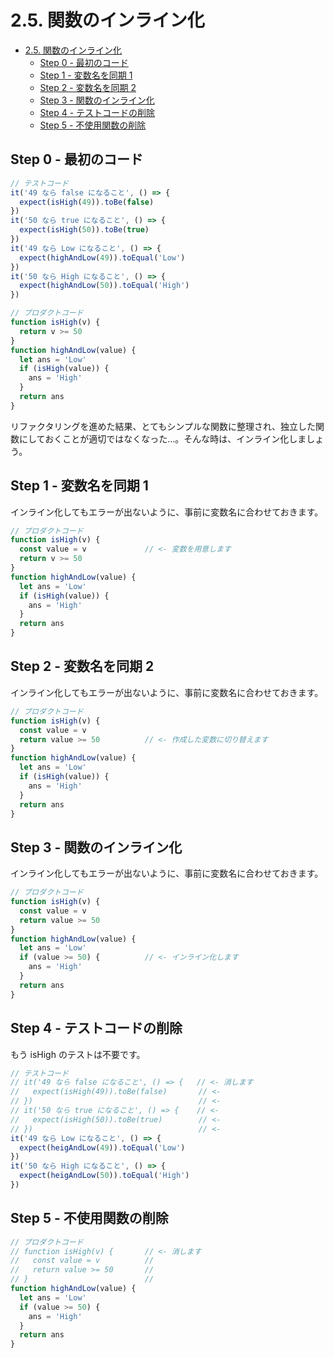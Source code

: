 # 2.5. 関数のインライン化

<!-- TOC -->

- [2.5. 関数のインライン化](#25-関数のインライン化)
  - [Step 0 - 最初のコード](#step-0---最初のコード)
  - [Step 1 - 変数名を同期 1](#step-1---変数名を同期-1)
  - [Step 2 - 変数名を同期 2](#step-2---変数名を同期-2)
  - [Step 3 - 関数のインライン化](#step-3---関数のインライン化)
  - [Step 4 - テストコードの削除](#step-4---テストコードの削除)
  - [Step 5 - 不使用関数の削除](#step-5---不使用関数の削除)

<!-- /TOC -->

## Step 0 - 最初のコード

```js
// テストコード
it('49 なら false になること', () => {
  expect(isHigh(49)).toBe(false)
})
it('50 なら true になること', () => {
  expect(isHigh(50)).toBe(true)
})
it('49 なら Low になること', () => {
  expect(highAndLow(49)).toEqual('Low')
})
it('50 なら High になること', () => {
  expect(highAndLow(50)).toEqual('High')
})
```

```js
// プロダクトコード
function isHigh(v) {
  return v >= 50
}
function highAndLow(value) {
  let ans = 'Low'
  if (isHigh(value)) {
    ans = 'High'
  }
  return ans
}
```

リファクタリングを進めた結果、とてもシンプルな関数に整理され、独立した関数にしておくことが適切ではなくなった…。そんな時は、インライン化しましょう。

## Step 1 - 変数名を同期 1

インライン化してもエラーが出ないように、事前に変数名に合わせておきます。

```js
// プロダクトコード
function isHigh(v) {
  const value = v             // <- 変数を用意します
  return v >= 50
}
function highAndLow(value) {
  let ans = 'Low'
  if (isHigh(value)) {
    ans = 'High'
  }
  return ans
}
```

## Step 2 - 変数名を同期 2

インライン化してもエラーが出ないように、事前に変数名に合わせておきます。

```js
// プロダクトコード
function isHigh(v) {
  const value = v
  return value >= 50          // <- 作成した変数に切り替えます
}
function highAndLow(value) {
  let ans = 'Low'
  if (isHigh(value)) {
    ans = 'High'
  }
  return ans
}
```

## Step 3 - 関数のインライン化

インライン化してもエラーが出ないように、事前に変数名に合わせておきます。

```js
// プロダクトコード
function isHigh(v) {
  const value = v
  return value >= 50
}
function highAndLow(value) {
  let ans = 'Low'
  if (value >= 50) {          // <- インライン化します
    ans = 'High'
  }
  return ans
}
```

## Step 4 - テストコードの削除

もう isHigh のテストは不要です。

```js
// テストコード
// it('49 なら false になること', () => {   // <- 消します
//   expect(isHigh(49)).toBe(false)       // <-
// })                                     // <-
// it('50 なら true になること', () => {    // <-
//   expect(isHigh(50)).toBe(true)        // <-
// })                                     // <-
it('49 なら Low になること', () => {
  expect(heigAndLow(49)).toEqual('Low')
})
it('50 なら High になること', () => {
  expect(heigAndLow(50)).toEqual('High')
})
```

## Step 5 - 不使用関数の削除

```js
// プロダクトコード
// function isHigh(v) {       // <- 消します
//   const value = v          //
//   return value >= 50       //
// }                          //
function highAndLow(value) {
  let ans = 'Low'
  if (value >= 50) {
    ans = 'High'
  }
  return ans
}
```

